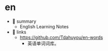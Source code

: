 # en

- 📝 summary
  - English Learning Notes
- 🔗 links
  - https://github.com/Tdahuyou/en-words
    - 英语单词词库。